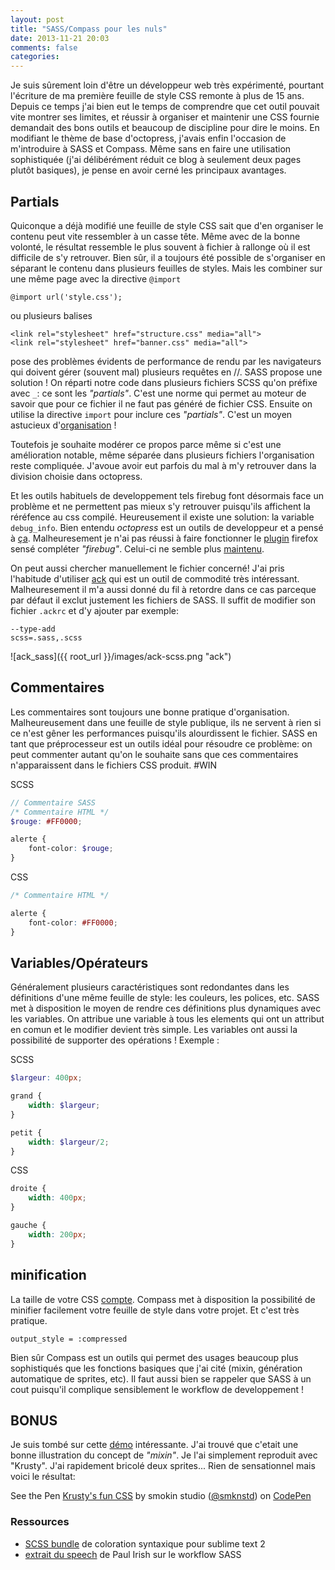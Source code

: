 ```yaml
---
layout: post
title: "SASS/Compass pour les nuls"
date: 2013-11-21 20:03
comments: false
categories: 
---
```


Je suis sûrement loin d'être un développeur web très expérimenté, pourtant l'écriture de ma première feuille de style CSS remonte à plus de 15 ans. Depuis ce temps j'ai bien eut le temps de comprendre que cet outil pouvait vite montrer ses limites, et réussir à organiser et maintenir une CSS fournie demandait des bons outils et beaucoup de discipline pour dire le moins. En modifiant le thème de base d'octopress, j'avais enfin l'occasion de m'introduire à SASS et Compass. Même sans en faire une utilisation sophistiquée (j'ai délibérément réduit ce blog à seulement deux pages plutôt basiques), je pense en avoir cerné les principaux avantages.

## Partials
Quiconque a déjà modifié une feuille de style CSS sait que d'en organiser le contenu peut vite ressembler à un casse tête. Même avec de la bonne volonté, le résultat ressemble le plus souvent à fichier à rallonge où il est difficile de s'y retrouver. Bien sûr, il a toujours été possible de s'organiser en séparant le contenu dans plusieurs feuilles de styles. Mais les combiner sur une même page avec la directive `@import`

```
@import url('style.css');
```

ou plusieurs balises <link>

```
<link rel="stylesheet" href="structure.css" media="all">
<link rel="stylesheet" href="banner.css" media="all">
```
pose des problèmes évidents de performance de rendu par les navigateurs qui doivent gérer (souvent mal) plusieurs requêtes en //. SASS propose une solution ! On réparti notre code dans plusieurs fichiers SCSS qu'on préfixe avec `_`: ce sont les _"partials"_. C'est une norme qui permet au moteur de savoir que pour ce fichier il ne faut pas généré de fichier CSS. Ensuite on utilise la directive `import` pour inclure ces _"partials"_. C'est un moyen astucieux d'[organisation](https://github.com/imathis/octopress/blob/master/.themes/classic/sass/screen.scss) !

Toutefois je souhaite modérer ce propos parce même si c'est une amélioration notable, même séparée dans plusieurs fichiers l'organisation reste compliquée. J'avoue avoir eut parfois du mal à m'y retrouver dans la division choisie dans octopress.

Et les outils habituels de developpement tels firebug font désormais face un problème et ne permettent pas mieux s'y retrouver puisqu'ils affichent la réréfence au css compilé. Heureusement il existe une solution: la variable `debug_info`. Bien entendu _octopress_ est un outils de developpeur et a pensé à [ça](https://github.com/imathis/octopress/pull/1120). Malheuresement je n'ai pas réussi à faire fonctionner le [plugin](https://addons.mozilla.org/fr/firefox/addon/firesass-for-firebug/) firefox sensé compléter _"firebug"_. Celui-ci ne semble plus [maintenu](https://github.com/nex3/firesass). 

On peut aussi chercher manuellement le fichier concerné! J'ai pris l'habitude d'utiliser [ack](http://beyondgrep.com/) qui est un outil de commodité très intéressant. Malheuresement il m'a aussi donné du fil à retordre dans ce cas parceque par défaut il exclut justement les fichiers de SASS. Il suffit de modifier son fichier `.ackrc` et d'y ajouter par exemple:

```
--type-add
scss=.sass,.scss
```

![ack_sass]({{ root_url }}/images/ack-scss.png "ack")



## Commentaires
Les commentaires sont toujours une bonne pratique d'organisation. Malheureusement dans une feuille de style publique, ils ne servent à rien si ce n'est gêner les performances puisqu'ils alourdissent le fichier. SASS en tant que préprocesseur est un outils idéal pour résoudre ce problème: on peut commenter autant qu'on le souhaite sans que ces commentaires n'apparaissent dans le fichiers CSS produit. #WIN


SCSS
```scss
// Commentaire SASS
/* Commentaire HTML */
$rouge: #FF0000;

alerte {
    font-color: $rouge;
}
```

CSS
```css
/* Commentaire HTML */

alerte {
    font-color: #FF0000;
}
```


## Variables/Opérateurs
Généralement plusieurs caractéristiques sont redondantes dans les définitions d'une même feuille de style: les couleurs, les polices, etc. SASS met à disposition le moyen de rendre ces définitions plus dynamiques avec les variables. On attribue une variable à tous les elements qui ont un attribut en comun et le modifier devient très simple. Les variables ont aussi la possibilité de supporter des opérations ! Exemple :

SCSS
```scss
$largeur: 400px;

grand {
    width: $largeur;
}

petit {
    width: $largeur/2;
}
```

CSS
```css
droite {
    width: 400px;
}

gauche {
    width: 200px;
}
```

## minification
La taille de votre CSS [compte](http://browserdiet.com/fr/#minify-css). Compass met à disposition la possibilité de minifier facilement votre feuille de style dans votre projet. Et c'est très pratique.

`output_style = :compressed`



Bien sûr Compass est un outils qui permet des usages beaucoup plus sophistiqués que les fonctions basiques que j'ai cité (mixin, génération automatique de sprites, etc). Il faut aussi bien se rappeler que SASS à un cout puisqu'il complique sensiblement le workflow de developpement !


## BONUS

 Je suis tombé sur cette [démo](http://davidwalsh.name/street-fighter) intéressante. J'ai trouvé que c'etait une bonne illustration du concept de _"mixin"_. Je l'ai simplement reproduit avec "Krusty". J'ai rapidement bricolé deux sprites... Rien de sensationnel mais voici le résultat:

<p data-height="348" data-theme-id="0" data-slug-hash="ELhdf" data-user="smknstd" data-default-tab="result" class='codepen'>See the Pen <a href='http://codepen.io/smknstd/pen/ELhdf'>Krusty's fun CSS</a> by smokin studio (<a href='http://codepen.io/smknstd'>@smknstd</a>) on <a href='http://codepen.io'>CodePen</a></p>
<script async src="//codepen.io/assets/embed/ei.js"></script>


### Ressources

- [SCSS bundle](https://github.com/MarioRicalde/SCSS.tmbundle/tree/SublimeText2) de coloration syntaxique pour sublime text 2
- [extrait du speech](http://youtu.be/bqfoYaKCYUI?t=5m30s) de Paul Irish sur le workflow SASS


